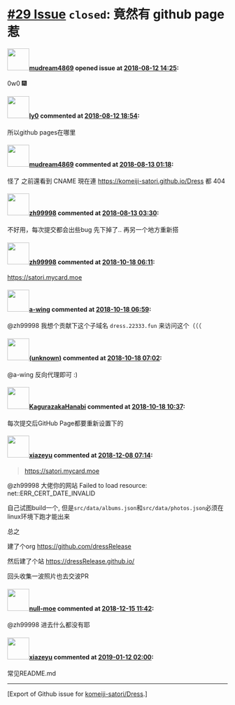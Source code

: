# [\#29 Issue](https://github.com/komeiji-satori/Dress/issues/29) `closed`: 竟然有 github page 惹

#### <img src="https://avatars.githubusercontent.com/u/6008539?u=05b221d852a911d590a6959004600d8c09fbbd4d&v=4" width="50">[mudream4869](https://github.com/mudream4869) opened issue at [2018-08-12 14:25](https://github.com/komeiji-satori/Dress/issues/29):

0w0 🎆

#### <img src="https://avatars.githubusercontent.com/u/1551736?u=00d567a581d0c0db1e245f85e931667d43283206&v=4" width="50">[ly0](https://github.com/ly0) commented at [2018-08-12 18:54](https://github.com/komeiji-satori/Dress/issues/29#issuecomment-412364037):

所以github pages在哪里

#### <img src="https://avatars.githubusercontent.com/u/6008539?u=05b221d852a911d590a6959004600d8c09fbbd4d&v=4" width="50">[mudream4869](https://github.com/mudream4869) commented at [2018-08-13 01:18](https://github.com/komeiji-satori/Dress/issues/29#issuecomment-412386032):

怪了 之前還看到 CNAME 現在連 https://komeiji-satori.github.io/Dress 都 404

#### <img src="https://avatars.githubusercontent.com/u/359622?v=4" width="50">[zh99998](https://github.com/zh99998) commented at [2018-08-13 03:30](https://github.com/komeiji-satori/Dress/issues/29#issuecomment-412400014):

不好用，每次提交都会出些bug
先下掉了.. 再另一个地方重新搭

#### <img src="https://avatars.githubusercontent.com/u/359622?v=4" width="50">[zh99998](https://github.com/zh99998) commented at [2018-10-18 06:11](https://github.com/komeiji-satori/Dress/issues/29#issuecomment-430887122):

https://satori.mycard.moe

#### <img src="https://avatars.githubusercontent.com/u/18189138?u=6489ecbc7fc4da114a333c63b4e27a944fee797b&v=4" width="50">[a-wing](https://github.com/a-wing) commented at [2018-10-18 06:59](https://github.com/komeiji-satori/Dress/issues/29#issuecomment-430897051):

@zh99998 我想个贡献下这个子域名 `dress.22333.fun` 来访问这个（（（

#### <img src="(unknown)" width="50">[(unknown)]((unknown)) commented at [2018-10-18 07:02](https://github.com/komeiji-satori/Dress/issues/29#issuecomment-430897785):

@a-wing 反向代理即可 :)

#### <img src="https://avatars.githubusercontent.com/u/23377765?u=eaf2850d7a6b3752d34ea7286ad0db6859629fa7&v=4" width="50">[KagurazakaHanabi](https://github.com/KagurazakaHanabi) commented at [2018-10-18 10:37](https://github.com/komeiji-satori/Dress/issues/29#issuecomment-430960373):

每次提交后GitHub Page都要重新设置下的

#### <img src="https://avatars.githubusercontent.com/u/10560038?u=58b094297ae59db1f105cf8f3984a3b06dcab8ee&v=4" width="50">[xiazeyu](https://github.com/xiazeyu) commented at [2018-12-08 07:14](https://github.com/komeiji-satori/Dress/issues/29#issuecomment-445438346):

> https://satori.mycard.moe

@zh99998 大佬你的网站 Failed to load resource: net::ERR_CERT_DATE_INVALID

自己试图build一个, 但是`src/data/albums.json`和`src/data/photos.json`必须在linux环境下跑才能出来

总之

建了个org https://github.com/dressRelease

然后建了个站 https://dressRelease.github.io/

回头收集一波照片也去交波PR

#### <img src="https://avatars.githubusercontent.com/u/45895397?u=bd592cdd737175fee848062e5947e5fff37d11a7&v=4" width="50">[null-moe](https://github.com/null-moe) commented at [2018-12-15 11:42](https://github.com/komeiji-satori/Dress/issues/29#issuecomment-447562341):

@zh99998 进去什么都没有耶

#### <img src="https://avatars.githubusercontent.com/u/10560038?u=58b094297ae59db1f105cf8f3984a3b06dcab8ee&v=4" width="50">[xiazeyu](https://github.com/xiazeyu) commented at [2019-01-12 02:00](https://github.com/komeiji-satori/Dress/issues/29#issuecomment-453710132):

常见README.md


-------------------------------------------------------------------------------



[Export of Github issue for [komeiji-satori/Dress](https://github.com/komeiji-satori/Dress).]
